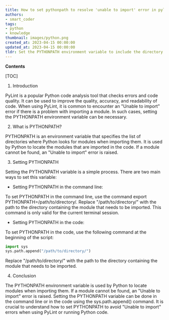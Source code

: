 ```yaml
---
title: How to set pythonpath to resolve 'unable to import' error in pylint?
authors:
- smart_coder
tags:
- python
- knowledge
thumbnail: images/python.png
created_at: 2023-04-15 00:00:00
updated_at: 2023-04-15 00:00:00
tldr: Set the PYTHONPATH environment variable to include the directory containing the modules to be imported.
---
```


**Contents**

[TOC]

1. Introduction

PyLint is a popular Python code analysis tool that checks errors and code quality. It can be used to improve the quality, accuracy, and readability of code. When using PyLint, it is common to encounter an "Unable to import" error if there is a problem with importing a module. In such cases, setting the PYTHONPATH environment variable can be necessary.

2. What is PYTHONPATH?

PYTHONPATH is an environment variable that specifies the list of directories where Python looks for modules when importing them. It is used by Python to locate the modules that are imported in the code. If a module cannot be found, an "Unable to import" error is raised.

3. Setting PYTHONPATH

Setting the PYTHONPATH variable is a simple process. There are two main ways to set this variable:

- Setting PYTHONPATH in the command line:

To set PYTHONPATH in the command line, use the command export PYTHONPATH=/path/to/directory/. Replace "/path/to/directory/" with the path to the directory containing the module that needs to be imported. This command is only valid for the current terminal session.

- Setting PYTHONPATH in the code:

To set PYTHONPATH in the code, use the following command at the beginning of the script:
```python
import sys
sys.path.append("/path/to/directory/")
```
Replace "/path/to/directory/" with the path to the directory containing the module that needs to be imported.

4. Conclusion

The PYTHONPATH environment variable is used by Python to locate modules when importing them. If a module cannot be found, an "Unable to import" error is raised. Setting the PYTHONPATH variable can be done in the command line or in the code using the sys.path.append() command. It is crucial to understand how to set PYTHONPATH to avoid "Unable to import" errors when using PyLint or running Python code.
